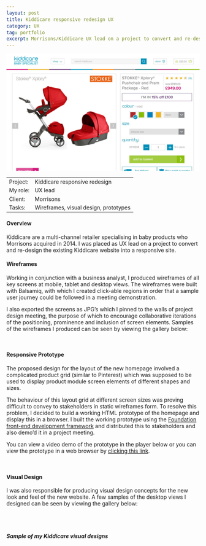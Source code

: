 ```yaml
---
layout: post
title: Kiddicare responsive redesign UX
category: UX
tag: portfolio
excerpt: Morrisons/Kiddicare UX lead on a project to convert and re-design the existing fixed width Kiddicare website into a responsive site.
---    
```


<img src="/img/kiddicare-banner.jpg" alt="Screenshot of my Kiddicare homepage design">

<table class="overview cols">
  <tr>
    <td>Project:</td>
    <td>Kiddicare responsive redesign</td>  
  </tr>  
  <tr>
    <td>My role:</td>
    <td>UX lead</td>
  </tr> 
  <tr>
    <td>Client:</td>
    <td>Morrisons</td>  
  </tr> 
  <tr>
    <td>Tasks:</td>
    <td>Wireframes, visual design, prototypes</td>
  </tr> 
</table>

#### Overview

Kiddicare are a multi-channel retailer specialising in baby products who Morrisons acquired in 2014.  I was placed as UX lead on a project to convert and re-design the existing Kiddicare website into a responsive site.

#### Wireframes

Working in conjunction with a business analyst, I produced wireframes of all  key screens at mobile, tablet and desktop views.  The wireframes were built with Balsamiq, with which I created click-able regions in order that a sample user journey could be followed in a meeting demonstration.

I also exported the screens as JPG’s which I pinned to the walls of project design meeting, the purpose of which to encourage collaborative iterations of the positioning, prominence and inclusion of screen elements.  Samples of the wireframes I produced can be seen by viewing the gallery below:

<div class="no-margin"><a href="/img/kiddicare-wireframes-large.gif"><img src="/img/kiddicare-wireframes-small.gif" alt="" /></a></div>

#### Responsive Prototype

The proposed design for the layout of the new homepage involved a complicated product grid (similar to Pinterest) which was supposed to be used to display product module screen elements of different shapes and sizes.

The behaviour of this layout grid at different screen sizes was proving difficult to convey to stakeholders in static wireframes form.  To resolve this problem, I decided to build a working HTML prototype of the homepage and display this in a browser.  I built the working prototype using the <a href="http://foundation.zurb.com/">Foundation front-end development framework</a> and distributed this to stakeholders and also demo’d it in a project meeting.

You can view a video demo of the prototype in the player below or you can view the prototype in a web browser by <a href="">clicking this link</a>.

<div class="no-margin"><img src="/img/kiddicare-prototype.jpg" alt="" /></div>

#### Visual Design

I was also responsible for producing visual design concepts for the new look and feel of the new website.  A few samples of the desktop views I designed can be seen by viewing the gallery below:

<div class="no-margin"><img src="/img/kiddicare-prototype.jpg" alt="" /></div>


<div class="no-margin"><img src="/img/kiddicare-visual-design.jpg" alt="" /></div>

<h5 id="sample-of-my-kiddicare-visual-designs">Sample of my Kiddicare visual designs

